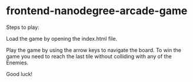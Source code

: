 frontend-nanodegree-arcade-game
===============================

Steps to play:

Load the game by opening the index.html file.

Play the game by using the arrow keys to navigate the board. To win the game you need to reach the last tile without colliding with any of the Enemies. 

Good luck!